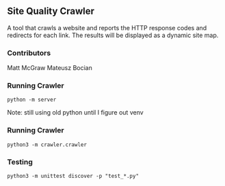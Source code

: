 ## Site Quality Crawler

A tool that crawls a website and reports the HTTP response codes and redirects for each link.
The results will be displayed as a dynamic site map.

### Contributors

Matt McGraw
Mateusz Bocian

### Running Crawler
```
python -m server
```
Note: still using old python until I figure out venv

### Running Crawler
```
python3 -m crawler.crawler
```

### Testing
```
python3 -m unittest discover -p "test_*.py"
```